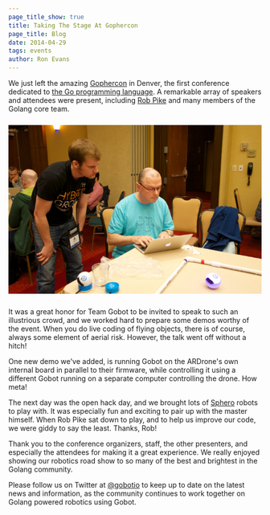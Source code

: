 ```yaml
---
page_title_show: true
title: Taking The Stage At Gophercon
page_title: Blog
date: 2014-04-29
tags: events
author: Ron Evans
---
```


We just left the amazing [Gophercon]() in Denver, the first conference dedicated to [the Go programming language](http://golang.org/). A remarkable array of speakers and attendees were present, including [Rob Pike]() and many members of the Golang core team.

<img src="/images/blog/2014-04-29/gophercon-rob-pike-gobot.jpg" alt="" style="margin: 10px 0;">

It was a great honor for Team Gobot to be invited to speak to such an illustrious crowd, and we worked hard to prepare some demos worthy of the event. When you do live coding of flying objects, there is of course, always some element of aerial risk. However, the talk went off without a hitch!

One new demo we've added, is running Gobot on the ARDrone's own internal board in parallel to their firmware, while controlling it using a different Gobot running on a separate computer controlling the drone. How meta!

The next day was the open hack day, and we brought lots of [Sphero](http://www.gosphero.com) robots to play with. It was especially fun and exciting to pair up with the master himself. When Rob Pike sat down to play, and to help us improve our code, we were giddy to say the least. Thanks, Rob!

Thank you to the conference organizers, staff, the other presenters, and especially the attendees for making it a great experience. We really enjoyed showing our robotics road show to so many of the best and brightest in the Golang community. 

Please follow us on Twitter at [@gobotio](http://twitter.com/gobotio) to keep up to date on the latest news and information, as the community continues to work together on Golang powered robotics using Gobot.
